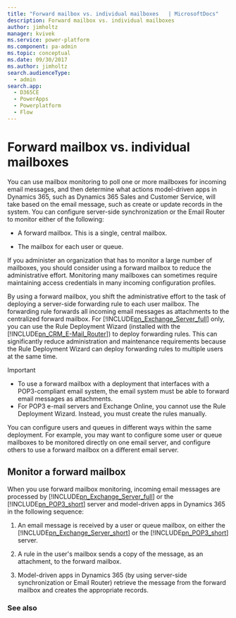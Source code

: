 ```yaml
---
title: "Forward mailbox vs. individual mailboxes   | MicrosoftDocs"
description: Forward mailbox vs. individual mailboxes 
author: jimholtz
manager: kvivek
ms.service: power-platform
ms.component: pa-admin
ms.topic: conceptual
ms.date: 09/30/2017
ms.author: jimholtz
search.audienceType: 
  - admin
search.app:
  - D365CE
  - PowerApps
  - Powerplatform
  - Flow
---
```

# Forward mailbox vs. individual mailboxes 

You can use mailbox monitoring to poll one or more mailboxes for incoming email messages, and then determine what actions model-driven apps in Dynamics 365, such as Dynamics 365 Sales and Customer Service, will take based on the email message, such as create or update records in the system. You can configure server-side synchronization or the Email Router to monitor either of the following:  
  
-   A forward mailbox. This is a single, central mailbox.  
  
-   The mailbox for each user or queue.  
  
If you administer an organization that has to monitor a large number of mailboxes, you should consider using a forward mailbox to reduce the administrative effort. Monitoring many mailboxes can sometimes require maintaining access credentials in many incoming configuration profiles.  
  
By using a forward mailbox, you shift the administrative effort to the task of deploying a server-side forwarding rule to each user mailbox. The forwarding rule forwards all incoming email messages as attachments to the centralized forward mailbox. For [!INCLUDE[pn_Exchange_Server_full](../includes/pn-exchange-server-full.md)] only, you can use the Rule Deployment Wizard (installed with the [!INCLUDE[pn_CRM_E-Mail_Router](../includes/pn-crm-e-mail-router.md)]) to deploy forwarding rules. This can significantly reduce administration and maintenance requirements because the Rule Deployment Wizard can deploy forwarding rules to multiple users at the same time.  
  
> [!IMPORTANT]
> - To use a forward mailbox with a deployment that interfaces with a POP3-compliant email system, the email system must be able to forward email messages as attachments.  
> - For POP3 e-mail servers and Exchange Online, you cannot use the Rule Deployment Wizard. Instead, you must create the rules manually.  
  
 You can configure users and queues in different ways within the same deployment. For example, you may want to configure some user or queue mailboxes to be monitored directly on one email server, and configure others to use a forward mailbox on a different email server.  
  
## Monitor a forward mailbox  
 When you use forward mailbox monitoring, incoming email messages are processed by [!INCLUDE[pn_Exchange_Server_full](../includes/pn-exchange-server-full.md)] or the [!INCLUDE[pn_POP3_short](../includes/pn-pop3-short.md)] server and model-driven apps in Dynamics 365 in the following sequence:  
  
1. An email message is received by a user or queue mailbox, on either the [!INCLUDE[pn_Exchange_Server_short](../includes/pn-exchange-server-short.md)] or the [!INCLUDE[pn_POP3_short](../includes/pn-pop3-short.md)] server.  
  
2. A rule in the user's mailbox sends a copy of the message, as an attachment, to the forward mailbox.  
  
3. Model-driven apps in Dynamics 365 (by using server-side synchronization or Email Router) retrieve the message from the forward mailbox and creates the appropriate records.  
  
### See also  
